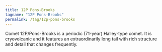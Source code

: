 ```yaml
---
title: 12P Pons-Brooks
tagname: "12P Pons-Brooks"
permalink: /tag/12p-pons-brooks
---
```


Comet 12P/Pons-Brooks is a periodic (71-year) Halley-type comet. It is cryovolcanic and it features an extraordinarily long tail with rich structure and detail that changes frequently.